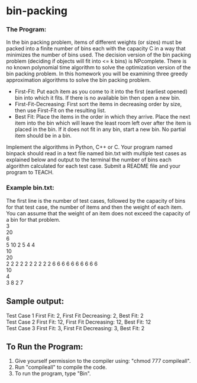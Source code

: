 # bin-packing
### The Program:
In the bin packing problem, items of different weights (or sizes) must be packed into a finite number of bins each with the capacity C in a way that minimizes the number of bins used. The decision version of the bin packing problem (deciding if objects will fit into <= k bins) is NPcomplete. There is no known polynomial time algorithm to solve the optimization version of the bin packing problem. In this homework you will be examining three greedy approximation algorithms to solve the bin packing problem.

* First-Fit: Put each item as you come to it into the first (earliest opened) bin into which it fits. If there is no available bin then open a new bin.
* First-Fit-Decreasing: First sort the items in decreasing order by size, then use First-Fit on the resulting list.
* Best Fit: Place the items in the order in which they arrive. Place the next item into the bin which will leave the least room left over after the item is placed in the bin. If it does not fit in any bin, start a new bin. No partial item should be in a bin.

Implement the algorithms in Python, C++ or C. Your program named binpack should read in a text file named bin.txt with multiple test cases as explained below and output to the terminal the number of bins each algorithm calculated for each test case. Submit a README file and your program to TEACH.

### Example bin.txt:
The first line is the number of test cases, followed by the capacity of bins for that test case, the number of items and then the weight of each item. You can assume that the weight of an item does not exceed the capacity of a bin for that problem.  
3  
20  
6  
5 10 2 5 4 4  
10  
20  
2 2 2 2 2 2 2 2 2 2 6 6 6 6 6 6 6 6 6 6  
10  
4  
3 8 2 7  

## Sample output:
Test Case 1 First Fit: 2, First Fit Decreasing: 2, Best Fit: 2  
Test Case 2 First Fit: 12, First Fit Decreasing: 12, Best Fit: 12  
Test Case 3 First Fit: 3, First Fit Decreasing: 3, Best Fit: 2  


## To Run the Program:
1. Give yourself permission to the compiler using: "chmod 777 compileall".
2. Run "compileall" to compile the code.
3. To run the program, type "Bin".